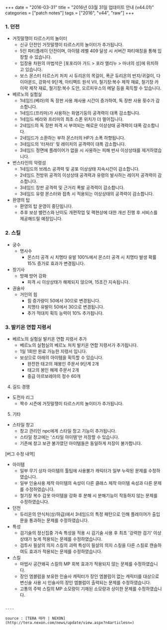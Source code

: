 +++
date = "2016-03-31"
title = "2016년 03월 31일 업데이트 안내 (v44.01)"
categories = ["patch notes"]
tags = ["2016", "v44", "raw"]
+++

### 1. 던전
- 거짓말쟁이 타르스키의 놀이터
  - 신규 던전인 거짓말쟁이 타르스키의 놀이터가 추가됩니다.
  - 5인 파티플레이 던전이며, 아이템 레벨 409 달성 시 서버간 파티매칭을 통해 입장할 수 있습니다.
  - 입장용 차원의 마법석은 [포포리아 가드 > 포라 엘리누 > 마녀의 성]에 위치하고 있습니다.
  - 보스 몬스터 타르스키 처치 시 듀리온의 목걸이, 폭군 듀리온의 반지/귀걸이, 다이아몬드, 강화석 9단계, 아티팩트 원석 VII, 철기장:복수 제작 재료, 철기장 카이락 제작 재료, 철기장:복수 도안, 오르피우스의 메달 등을 획득할 수 있습니다.
- 베르노의 실험실
  - 1네임드(베라)의 독 장판 사용 재사용 시간이 증가하여, 독 장판 사용 횟수가 감소합니다.
  - 1네임드(프리마)가 사용하는 화염기둥의 공격력이 대폭 감소합니다.
  - 1네임드 베라와 프리마의 최초 스폰 위치가 더 멀어집니다.
  - 2네임드의 독 장판 피격 시 부여되는 해로운 이상상태 공격력이 대폭 감소합니다.
  - 2네임드가 소환하는 부하 몬스터의 HP가 소폭 하향됩니다.
  - 3네임드의 '터져라' 및 레이저의 공격력이 대폭 감소합니다.
  - 3네임드 정면에 플레이어가 없을 시 사용하는 피해 반사 이상상태를 제거하였습니다.
- 번스타인의 악령섬
  - 1네임드의 브레스 공격력 및 공포 이상상태 지속시간이 감소합니다.
  - 2네임드 전방위 공격의 이상상태 공격력과 유령의 발사하는 레이저 공격력이 감소합니다.
  - 3네임드 장판 공격력 및 근거리 폭발 공격력이 감소합니다.
  - 3네임드 유령 몬스터와 접촉 시 적용되는 이상상태의 공격력이 감소합니다.
- 환영의 탑
  - 환영의 탑 운영이 중단됩니다.
  - 추후 보상 밸런스와 난이도 개편작업 및 랙현상에 대한 개선 진행 후 서비스를 제공해드릴 예정입니다.

### 2. 스킬
- 궁수
  - 명사수
    - 몬스터 공격 시 치명타 유발 100%에서 몬스터 공격 시 치명타 발생 확률 15% 증가로 효과가 변경됩니다.
- 창기사
  - 방패 방어 강화
    - 피격 시 이상상태가 해제되지 않으며, 15초간 지속됩니다.
- 권술사
  - 거인의 힘
    - 힘 증가량이 50에서 30으로 변경됩니다.
    - 치명타 유발이 50에서 30으로 변경됩니다.
    - 추가 적대치 획득 능력이 10% 추가됩니다.

### 3. 발키온 연합 지령서
- 베르노의 실험실 발키온 연합 지령서 추가
  - 베르노의 실험실의 베르노 처치 발키온 연합 지령서가 추가됩니다.
  - 1일 1회만 완료 가능한 지령서 입니다.
  - 보상으로 아래의 아이템을 획득할 수 있습니다.
    - 완전한 태고의 재봉인 주문서 9단계 2개
    - 태고의 봉인 해제 주문서 2개
    - 중급 아르보레아의 정수 60개

4. 길드 경쟁
- 도전자 리그
  - 짝수 시즌에 거짓말쟁이 타르스키의 놀이터가 추가됩니다.

5. 기타
- 스타일 창고
  - 창고 관리인 npc에게 스타일 창고 기능이 추가됩니다.
  - 스타일 창고에는 '스타일 아이템'만 저장할 수 있습니다.
  - 기존에 창고 보관 불가였던 아이템들은 동일하게 저장이 불가합니다.

[버그 수정 내역]
- 아이템
  - 일부 무기 상자 아이템의 툴팁에 사용불가 캐릭터가 일부 누락된 문제를 수정하였습니다.
  - 일부 인술사용 제작 아이템의 속성이 다른 클래스 제작 아이템 속성과 다른 문제를 수정하였습니다.
  - 철기장 복수 갑옷 아이템을 강화 후 분해 시 분해기능이 작동하지 않는 문제를 수정하였습니다.
- 던전
  - 듀리온의 안식처(상/하급)에서 3네임드의 특정 패턴으로 인해 플레이어가 출입문을 통과하는 문제를 수정하였습니다.
- 특성
  - 검기술의 정신집중 가속 특성을 적용 시 검기술 사용 후 최초 '강력한 검기' 이상상태가 늦게 적용되는 문제를 수정하였습니다.
  - 검투사 필살의 의지 스킬의 괴력 특성이 필살의 의지 스킬을 다른 스킬로 캔슬하여도 효과가 적용되는 문제를 수정하였습니다.
- 스킬
  - 마법사 공간왜곡 스킬의 MP 회복 효과가 적용되지 않는 문제를 수정하였습니다.
  - 장인 엠블럼을 보유한 인술사 캐릭터가 장인 엠블럼이 없는 캐릭터를 대상으로 변신술 사용 시 인술사의 장인 엠블럼이 출력되는 문제를 수정하였습니다.
  - 고통의 주박 스킬의 MP 소모량이 기재된 소모량과 상이한 문제를 수정하였습니다.
```

----

source : [TERA 테라 | NEXON](http://tera.nexon.com/news/update/view.aspx?n4articlesn=)